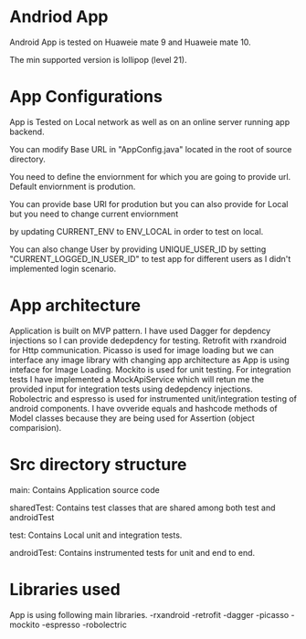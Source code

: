 # Andriod App

Android App is tested on Huaweie mate 9 and Huaweie mate 10.

The min supported version is lollipop (level 21).

# App Configurations

App is Tested on Local network as well as on an online server running app backend.

You can modify Base URL in "AppConfig.java" located in the root of source directory.

You need to define the enviornment for which you are going to provide url. Default enviornment is prodution.

You can provide base URl for prodution but you can also provide for Local but you need to change current enviornment

by updating CURRENT_ENV to ENV_LOCAL in order to test on local. 

You can also change User by providing UNIQUE_USER_ID by setting "CURRENT_LOGGED_IN_USER_ID" to test app for different users as I didn't implemented login scenario.


# App architecture

Application is built on MVP pattern. I have used Dagger for depdency injections so I can provide dedepdency for testing. Retrofit with rxandroid for Http communication.
Picasso is used for image loading but we can interface any image library with changing app architecture as App is using inteface for Image Loading.
Mockito is used for unit testing. For integration tests I have implemented a MockApiService which will retun me the provided input for integration tests using dedepdency injections.
Robolectric and espresso is used for instrumented unit/integration testing of android components.
I have ovveride equals and hashcode methods of Model classes because they are being used for Assertion (object comparision).


# Src directory structure

main: Contains Application source code

sharedTest: Contains test classes that are shared among both test and androidTest

test: Contains Local unit and integration tests.

androidTest: Contains instrumented tests for unit and end to end.


# Libraries used

App is using following main libraries.
-rxandroid
-retrofit
-dagger
-picasso
-mockito
-espresso
-robolectric
